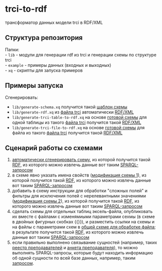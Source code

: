 # trci-to-rdf

трансформатор данных модели trci в RDF/XML

## Структура репозитория

Папки:  
    - `lib` - модули для генерации rdf из trci и генерации схемы по структуре trci  
    - `example` - примеры данных (входных и выходных)  
    - `xq` - скрипты для запуска примеров  

## Примеры запуска

Сгенерировать:

- `lib/generate-schema.xq` получится такой [шаблон схемы](example/schemas/schema-example.json)
- `lib/generate-rdf.xq` из [файла trci](example/TRCI/TRCI-example.xml) автоматически [RDF/XML](example/RDF/RDF-example.xml)
- `lib/generate-trci-table-to-rdf.xq` на основе [готовой схемы](example/schemas/schema-example-2.json) для одной таблицы из такого [файла trci](example/TRCI/TRCI-example.xml) получится такой [RDF/XML](example/RDF/RDF-example-2.xml)
- `lib/generate-trci-file-to-rdf.xq` на основе [готовой схемы](example/schemas/schema-file-example.json) для  файла из такого [файла trci](example/TRCI/TRCI-example.xml) получится такой [RDF/XML](example/RDF/RDF-example-3-file.xml)

## Сценарий работы со схемами

1. [автоматически сгенерировать схему](xq/generate-schema.xq), из которой получится такой [RDF](example/RDF/RDF-example.xml), из которого можно извлечь данные вот таким [SPARQL-запросом](example/SPARQL/SPARQL-example.rq)
1. в схеме явно указать имена свойств ([модификация схемы 1](example/schemas/schema-example-1.json)), из которой получится такой [RDF](example/RDF/RDF-example-1.xml), из которого можно извлечь данные вот таким [SPARQL-запросом](example/SPARQL/SPARQL-example1.rq)
1. добавить в схему инструкции для обработки "сложных полей" и фильтры для исключения полей с нерелевантными значениями ([модификация схемы 2](example/schemas/schema-example-2.json)), из которой получится такой [RDF](example/RDF/RDF-example-2.xml), из которого можно извлечь данные вот таким [SPARQL-запросом](example/SPARQL/SPARQL-example-2.rq)
1. сделать схемы для отдельных таблиц эксель-файла, опубликовать их вместе с файлами с изменямиыми параметрами сехмы (в схеме в двойных фигурных скобках {{}}), и разместить ссылки на схемы и на файлы с параметрами схем в [общей схеме для обработке файла](example/schemas/schema-file-example.json); в результате получится такой [RDF](example/RDF/RDF-example-3-file.xml), из которого можно извлечь данные вот таким [SPARQL-запросом](example/SPARQL/SPARQL-example-3.rq)
1. если правильно выполнено связывание сущностей (например, таких [реестр преподавателей](example/schemas/schema-список-ппс.json) и [анкета преподавателя](example/schemas/schema-example-2.json)), то можно выполнять SPARQL-запросы, которые будут находить информацию об одной сущности по всей базе данных, например, таким [запросом](example/SPARQL/SPARQL-example-4.rq).
